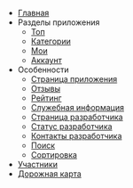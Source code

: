 - [Главная](/README.md)
- Разделы приложения
  - [Топ](/sections/top/README.md)
  - [Категории](/sections/categories/README.md)
  - [Мои](/sections/myapps/README.md)
  - [Аккаунт](/sections/account/README.md)
- Особенности
  - [Страница приложения](/features/app/README.md)
  - [Отзывы](/features/app/reviews/README.md)
  - [Рейтинг](/features/app/rating/README.md)
  - [Служебная информация](/features/app/service-info/README.md)
  - [Страница разработчика](/features/developer/README.md)
  - [Статус разработчика](/features/developer/status/README.md)
  - [Контакты разработчика](/features/developer/contacts/README.md)
  - [Поиск](/features/search/README.md)
  - [Сортировка](/features/sort/README.md)
- [Участники](/etc/contributors/README.md)
- [Дорожная карта](/etc/roadmap/README.md)
